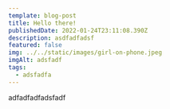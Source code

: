 ```yaml
---
template: blog-post
title: Hello there!
publishedDate: 2022-01-24T23:11:08.390Z
description: asdfadfadsf
featured: false
img: ../../static/images/girl-on-phone.jpeg
imgAlt: adsfadf
tags:
  - adsfadfa
---
```

adfadfadfadsfadf